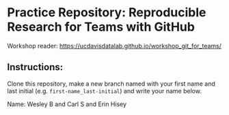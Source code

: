 Practice Repository: Reproducible Research for Teams with GitHub
================================================================

Workshop reader: https://ucdavisdatalab.github.io/workshop_git_for_teams/

Instructions:
-------------

Clone this repository, make a new branch named with your first name and last initial 
(e.g. `first-name_last-initial`) and write your name below.


Name: Wesley B and Carl S and Erin Hisey

